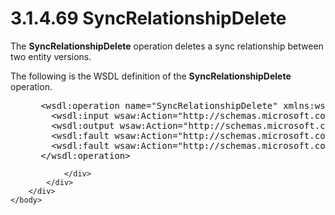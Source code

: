 <html dir="LTR" xmlns:mshelp="http://msdn.microsoft.com/mshelp" xmlns:ddue="http://ddue.schemas.microsoft.com/authoring/2003/5" xmlns:xlink="http://www.w3.org/1999/xlink" xmlns:tool="http://www.microsoft.com/tooltip">
    <head>
        <meta http-equiv="Content-Type" content="text/html; CHARSET=utf-8"></meta>
        <meta name="save" content="history"></meta>
        <title>3.1.4.69 SyncRelationshipDelete</title>
        <xml>
            <mshelp:toctitle title="3.1.4.69 SyncRelationshipDelete"></mshelp:toctitle>
            <mshelp:rltitle title="[MS-SSMDSWS-15]: SyncRelationshipDelete"></mshelp:rltitle>
            <mshelp:keyword index="A" term="ea7af805-f198-4add-96af-ce1948e2f347"></mshelp:keyword>
            <mshelp:attr name="DCSext.ContentType" value="open specification"></mshelp:attr>
            <mshelp:attr name="AssetID" value="ea7af805-f198-4add-96af-ce1948e2f347"></mshelp:attr>
            <mshelp:attr name="TopicType" value="kbRef"></mshelp:attr>
            <mshelp:attr name="DCSext.Title" value="[MS-SSMDSWS-15]: SyncRelationshipDelete" />
        </xml>
    </head>
    <body>
        <div id="header">
            <h1 class="heading">3.1.4.69 SyncRelationshipDelete</h1>
        </div>
        <div id="mainSection">
            <div id="mainBody">
                <div id="allHistory" class="saveHistory"></div>
                <div id="sectionSection0" class="section" name="collapseableSection">
                    

<p>The <b>SyncRelationshipDelete</b> operation deletes a sync
relationship between two entity versions.</p>

<p>The following is the WSDL definition of the <b>SyncRelationshipDelete</b>
operation.</p>

<dl>
<dd>
<div><pre> &lt;wsdl:operation name=&quot;SyncRelationshipDelete&quot; xmlns:wsdl=&quot;http://schemas.xmlsoap.org/wsdl/&quot;&gt;
   &lt;wsdl:input wsaw:Action=&quot;http://schemas.microsoft.com/sqlserver/masterdataservices/2009/09/IService/SyncRelationshipDelete&quot; name=&quot;SyncRelationshipDeleteRequest&quot; message=&quot;tns:SyncRelationshipDeleteRequest&quot; xmlns:wsaw=&quot;http://www.w3.org/2006/05/addressing/wsdl&quot; /&gt;
   &lt;wsdl:output wsaw:Action=&quot;http://schemas.microsoft.com/sqlserver/masterdataservices/2009/09/IService/SyncRelationshipDeleteResponse&quot; name=&quot;SyncRelationshipDeleteResponse&quot; message=&quot;tns:SyncRelationshipDeleteResponse&quot; xmlns:wsaw=&quot;http://www.w3.org/2006/05/addressing/wsdl&quot; /&gt;
   &lt;wsdl:fault wsaw:Action=&quot;http://schemas.microsoft.com/sqlserver/masterdataservices/2009/09/IService/SyncRelationshipDeleteSkuNotSupportedMessageFault&quot; name=&quot;SkuNotSupportedMessageFault&quot; message=&quot;tns:IService_SyncRelationshipDelete_SkuNotSupportedMessageFault_FaultMessage&quot; xmlns:wsaw=&quot;http://www.w3.org/2006/05/addressing/wsdl&quot; /&gt;
   &lt;wsdl:fault wsaw:Action=&quot;http://schemas.microsoft.com/sqlserver/masterdataservices/2009/09/IService/SyncRelationshipDeleteEditionExpiredMessageFault&quot; name=&quot;EditionExpiredMessageFault&quot; message=&quot;tns:IService_SyncRelationshipDelete_EditionExpiredMessageFault_FaultMessage&quot; xmlns:wsaw=&quot;http://www.w3.org/2006/05/addressing/wsdl&quot; /&gt;
 &lt;/wsdl:operation&gt;
</pre></div>
</dd></dl>


                </div>
            </div>
        </div>
    </body>
</html>